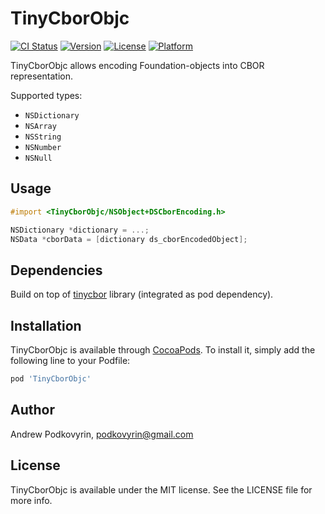 # TinyCborObjc

[![CI Status](https://img.shields.io/travis/dashevo/TinyCborObjc.svg?style=flat)](https://travis-ci.org/dashevo/TinyCborObjc)
[![Version](https://img.shields.io/cocoapods/v/TinyCborObjc.svg?style=flat)](https://cocoapods.org/pods/TinyCborObjc)
[![License](https://img.shields.io/cocoapods/l/TinyCborObjc.svg?style=flat)](https://cocoapods.org/pods/TinyCborObjc)
[![Platform](https://img.shields.io/cocoapods/p/TinyCborObjc.svg?style=flat)](https://cocoapods.org/pods/TinyCborObjc)

TinyCborObjc allows encoding Foundation-objects into CBOR representation.

Supported types:
- `NSDictionary`
- `NSArray`
- `NSString`
- `NSNumber`
- `NSNull`

## Usage

``` objective-c
#import <TinyCborObjc/NSObject+DSCborEncoding.h>

NSDictionary *dictionary = ...;
NSData *cborData = [dictionary ds_cborEncodedObject];
```

## Dependencies

Build on top of [tinycbor](https://github.com/intel/tinycbor) library (integrated as pod dependency).

## Installation

TinyCborObjc is available through [CocoaPods](https://cocoapods.org). To install
it, simply add the following line to your Podfile:

```ruby
pod 'TinyCborObjc'
```

## Author

Andrew Podkovyrin, podkovyrin@gmail.com

## License

TinyCborObjc is available under the MIT license. See the LICENSE file for more info.
